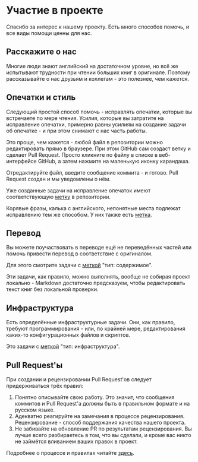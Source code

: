 # Участие в проекте

Спасибо за интерес к нашему проекту. Есть много способов помочь, и все виды
помощи ценны для нас.

## Расскажите о нас

Многие люди знают английский на достаточном уровне, но всё же испытывают
трудности при чтении больших книг в оригинале. Поэтому рассказывайте о нас
друзьям и коллегам - это полезнее, чем кажется.

## Опечатки и стиль

Следующий простой способ помочь - исправлять опечатки, которые вы встречаете по
мере чтения. Усилия, которые вы затратите на исправление опечатки, примерно
равны усилиям на создание задачи об опечатке - и при этом снимают с нас часть
работы.

Это проще, чем кажется - любой файл в репозитории можно редактировать прямо в
браузере. При этом GitHub сам создаст ветку и сделает Pull Request. Просто
кликните по файлу в списке в веб-интерфейсе GitHub, а затем нажмите на маленькую
иконку карандаша.

Отредактируйте файл, введите сообщение коммита - и готово. Pull Request создан и
мы уведомлены о нём.

Уже созданные задачи на исправление опечаток имеют соответствующую
[метку][typos] в репозитории.

[typos]: https://github.com/ruRust/rust_book_ru/labels/%D0%BE%D0%BF%D0%B5%D1%87%D0%B0%D1%82%D0%BA%D0%B0

Корявые фразы, калька с английского, непонятные места подлежат исправлению тем
же способом. У них также есть [метка][style].

[style]: https://github.com/ruRust/rust_book_ru/labels/%D1%81%D1%82%D0%B8%D0%BB%D1%8C

## Перевод

Вы можете поучаствовать в переводе ещё не переведённых частей или помочь
привести перевод в соответствие с оригиналом.

Для этого смотрите задачи с [меткой][content] "тип: содержимое".

[content]: https://github.com/ruRust/rust_book_ru/labels/%D1%82%D0%B8%D0%BF%3A%20%D1%81%D0%BE%D0%B4%D0%B5%D1%80%D0%B6%D0%B8%D0%BC%D0%BE%D0%B5

Эти задачи, как правило, можно выполнять, вообще не собирая проект локально -
Markdown достаточно предсказуем, чтобы редактировать текст книг без локальной
проверки.

## Инфраструктура

Есть определённые инфраструктурные задачи. Они, как правило, требуют
программирования - или, по крайней мере, редактирования каких-то
конфигурационных файлов и скриптов.

Это задачи с [меткой][infra] "тип: инфраструктура".

[infra]: https://github.com/ruRust/rust_book_ru/labels/%D1%82%D0%B8%D0%BF%3A%20%D0%B8%D0%BD%D1%84%D1%80%D0%B0%D1%81%D1%82%D1%80%D1%83%D0%BA%D1%82%D1%83%D1%80%D0%B0

## Pull Request'ы

При создании и рецензировании Pull Request'ов следует придерживаться трёх
правил:

1. Понятно описывайте свою работу. Это значит, что сообщения коммитов и Pull
   Request'а должны быть в правильном формате и на русском языке.
2. Адекватно реагируйте на замечания в процессе рецензирования. Рецензирование -
   способ поддержания качества нашего проекта.
3. Не забивайте на обновление PR по результатам рецензирования. Вы лучше всего
   разбираетесь в том, что вы сделали, и кроме вас никто не займётся вливанием
   ваших правок в проект.

Подробнее о процессе и правилах читайте [здесь][contrib].

[contrib]: https://rustycrate.ru/%D1%80%D1%83%D0%BA%D0%BE%D0%B2%D0%BE%D0%B4%D1%81%D1%82%D0%B2%D0%B0/2016/03/07/contributing.html
